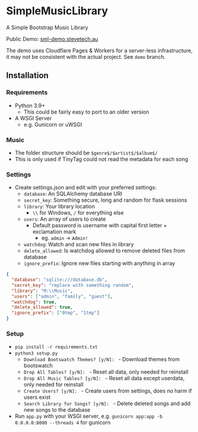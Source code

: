 # SimpleMusicLibrary
A Simple Bootstrap Music Library

Public Demo: [sml-demo.stevetech.au](https://sml-demo.stevetech.au)

The demo uses Cloudflare Pages & Workers for a server-less infrastructure, it may not be consistent with the actual project. See `demo` branch.

## Installation
### Requirements
- Python 3.9+
  - This could be fairly easy to port to an older version
- A WSGI Server
  - e.g. Gunicorn or uWSGI

### Music
- The folder structure should be `$genre$/$artist$/$album$/`
- This is only used if TinyTag could not read the metadata for each song

### Settings
- Create settings.json and edit with your preferred settings:
  - `database`: An SQLAlchemy database URI
  - `secret_key`: Something secure, long and random for flask sessions
  - `library`: Your library location
    - `\\` for Windows, `/` for everything else
  - `users`: An array of users to create
    - Default password is username with capital first letter + exclamation mark
      - eg. `admin` -> `Admin!`
  - `watchdog`: Watch and scan new files in library
  - `delete_allowed`: Is watchdog allowed to remove deleted files from database
  - `ignore_prefix`: Ignore new files starting with anything in array
```json
{
  "database": "sqlite:///database.db",
  "secret_key": "replace with something random",
  "library": "M:\\Music",
  "users": ["admin", "family", "guest"],
  "watchdog": true,
  "delete_allowed": true,
  "ignore_prefix": ["0tmp", "1tmp"]
}
```

### Setup
- `pip install -r requirements.txt`
- `python3 setup.py`
  - `Download Bootswatch Themes? [y/N]: ` - Download themes from bootswatch
  - `Drop All Tables? [y/N]: ` - Reset all data, only needed for reinstall
  - `Drop All Music Tables? [y/N]: ` - Reset all data except userdata, only needed for reinstall
  - `Create Users? [y/N]: ` - Create users from settings, does no harm if users exist
  - `Search Library for Songs? [y/N]: ` - Delete deleted songs and add new songs to the database
- Run `app.py` with your WSGI server, e.g. `gunicorn app:app -b 0.0.0.0:8000 --threads 4` for gunicorn
